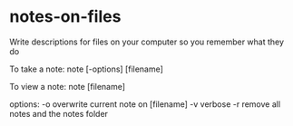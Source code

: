 # notes-on-files
Write descriptions for files on your computer so you remember what they do

To take a note:
note [-options] [filename] <notes>

To view a note:
note [filename]

options:
-o overwrite current note on [filename]
-v verbose
-r remove all notes and the notes folder
